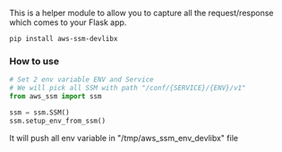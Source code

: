 This is a helper module to allow you to capture all the request/response which comes to your Flask app.

```shell
pip install aws-ssm-devlibx
```

### How to use

```python
# Set 2 env variable ENV and Service
# We will pick all SSM with path "/conf/{SERVICE}/{ENV}/v1"
from aws_ssm import ssm

ssm = ssm.SSM()
ssm.setup_env_from_ssm()
```

It will push all env variable in "/tmp/aws_ssm_env_devlibx" file